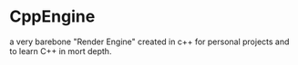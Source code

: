 # CppEngine
a very barebone "Render Engine" created in c++ for personal projects and to learn C++ in mort depth.

